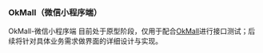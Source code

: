 ### OkMall（微信小程序端）
OkMall-微信小程序端  目前处于原型阶段，仅用于配合[OkMall](https://github.com/okmall/okmall)进行接口测试；后续将针对具体业务需求做界面的详细设计与实现。
